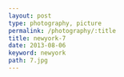 ```yaml
---
layout: post
type: photography, picture
permalink: /photography/:title
title: newyork-7
date: 2013-08-06
keyword: newyork
path: 7.jpg
---
```




